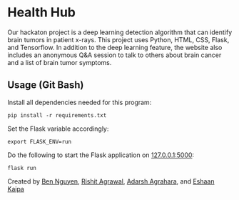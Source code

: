 # Health Hub

Our hackaton project is a deep learning detection algorithm that can identify brain tumors in patient x-rays. This project uses Python, HTML, CSS, Flask, and Tensorflow. In addition to the deep learning feature, the website also includes an anonymous Q&A session to talk to others about brain cancer and a list of brain tumor symptoms.

## Usage (Git Bash)

Install all dependencies needed for this program:
```
pip install -r requirements.txt
```

Set the Flask variable accordingly:
```
export FLASK_ENV=run
```

Do the following to start the Flask application on [127.0.0.1:5000](127.0.0.1:5000):
```
flask run
```


Created by [Ben Nguyen](https://github.com/BenVN123), [Rishit Agrawal](https://github.com/RishitAgrawal06), [Adarsh Agrahara](https://github.com/boogeyman-is-back-at-crabfest), and [Eshaan Kaipa](https://github.com/epicesh)
